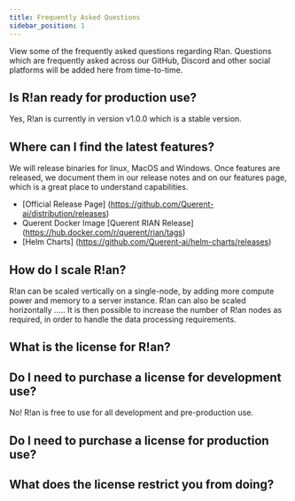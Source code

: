 ```yaml
---
title: Frequently Asked Questions
sidebar_position: 1
---
```


View some of the frequently asked questions regarding R!an. Questions which are frequently asked across our GitHub, Discord and other social platforms will be added here from time-to-time.

## Is R!an ready for production use?

Yes, R!an is currently in version v1.0.0 which is a stable version.


## Where can I find the latest features?

We will release binaries for linux, MacOS and Windows. Once features are released, we document them in our release notes and on our features page, which is a great place to understand capabilities.
- [Official Release Page] (https://github.com/Querent-ai/distribution/releases) 
- Querent Docker Image [Querent RIAN Release] (https://hub.docker.com/r/querent/rian/tags)
- [Helm Charts] (https://github.com/Querent-ai/helm-charts/releases) 


## How do I scale R!an?
R!an can be scaled vertically on a single-node, by adding more compute power and memory to a server instance. R!an can also be scaled horizontally ..... It is then possible to increase the number of R!an nodes as required, in order to handle the data processing requirements.

## What is the license for R!an?


## Do I need to purchase a license for development use?
No! R!an is free to use for all development and pre-production use.

## Do I need to purchase a license for production use?


## What does the license restrict you from doing?
